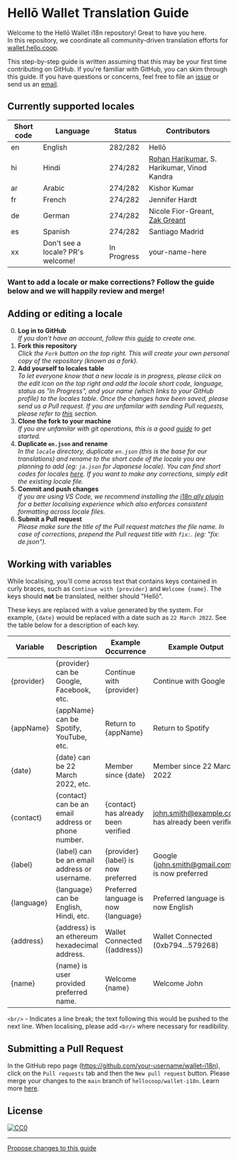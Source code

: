 # Hellō Wallet Translation Guide
Welcome to the Hellō Wallet i18n repository! Great to have you here.  
In this repository, we coordinate all community-driven translation efforts for [wallet.hello.coop](https://wallet.hello.coop).

This step-by-step guide is written assuming that this may be your first time contributing on GitHub. If you're familiar with GitHub, you can skim through this guide. If you have questions or concerns, feel free to file an [issue](https://github.com/hellocoop/wallet-i18n/issues/new) or send us an [email](mailto:contact@hello.coop).

## Currently supported locales
| Short code | Language | Status | Contributors | 
| --- | ----------- | ----------- | ----------- |
| en | English | 282/282 | Hellō
| hi | Hindi | 274/282 | [Rohan Harikumar](https://github.com/rohanharikr), S. Harikumar, Vinod Kandra
| ar | Arabic | 274/282 | Kishor Kumar
| fr | French | 274/282 | Jennifer Hardt
| de | German | 274/282 | Nicole Fior-Greant, [Zak Greant](https://github.com/zakgreant)
| es | Spanish | 274/282 | Santiago Madrid
| xx | Don't see a locale? PR's welcome! | In Progress | your-name-here

### Want to add a locale or make corrections? Follow the guide below and we will happily review and merge!

## Adding or editing a locale
0. **Log in to GitHub**  
*If you don't have an account, follow this [guide](https://docs.github.com/en/get-started/onboarding/getting-started-with-your-github-account) to create one.*
1. **Fork this repository**  
*Click the `Fork` button on the top right. This will create your own personal copy of the repository (known as a fork).*
2. **Add yourself to locales table**  
*To let everyone know that a new locale is in progress, please click on the edit icon on the top right and add the locale short code, language, status as "In Progress", and your name (which links to your GitHub profile) to the locales table. Once the changes have been saved, please send us a Pull request. If you are unfamilar with sending Pull requests, please refer to [this](#submitting-a-pull-request) section.*  
3. **Clone the fork to your machine**  
*If you are unfamilar with git operations, this is a good [guide](https://education.github.com/git-cheat-sheet-education.pdf) to get started.*
4. **Duplicate `en.json` and rename**  
*In the `locale` directory, duplicate `en.json` (this is the base for our translations) and rename to the short code of the locale you are planning to add (eg: `ja.json` for Japanese locale). You can find short codes for locales [here](https://www.loc.gov/standards/iso639-2/php/code_list.php). If you want to make any corrections, simply edit the existing locale file.*
5. **Commit and push changes**  
*If you are using VS Code, we recommend installing the [i18n ally plugin](https://marketplace.visualstudio.com/items?itemName=lokalise.i18n-ally) for a better localising experience which also enforces consistent formatting across locale files.*
6. **Submit a Pull request**  
*Please make sure the title of the Pull request matches the file name. In case of corrections, prepend the Pull request title with `fix:`. (eg: "fix: de.json").*

## Working with variables

While localising, you'll come across text that contains keys contained in curly braces, such as `Continue with {provider}` and `Welcome {name}`.
The keys should **not** be translated, neither should "Hellō".

These keys are replaced with a value generated by the system. For example, `{date}` would be replaced with a date such as `22 March 2022`. See the table below for a description of each key.

| Variable | Description                                        | Example Occurrence                   | Example Output                                   |
| ----------- | -------------------------------------------------- | ------------------------------------ | ------------------------------------------------ |
| {provider}  | {provider} can be Google, Facebook, etc.           | Continue with {provider}             | Continue with Google                             |
| {appName}   | {appName} can be Spotify, YouTube, etc.            | Return to {appName}                  | Return to Spotify                                |
| {date}      | {date} can be 22 March 2022, etc.                  | Member since {date}                  | Member since 22 March 2022                       |
| {contact}   | {contact} can be an email address or phone number. | {contact} has already been verified  | john.smith@example.com has already been verified |
| {label}     | {label} can be an email address or username.       | {provider} {label} is now preferred  | Google (john.smith@gmail.com) is now preferred   |
| {language}  | {language} can be English, Hindi, etc.             | Preferred language is now {language} | Preferred language is now English                |
| {address}   | {address} is an ethereum hexadecimal address.      | Wallet Connected ({address})         | Wallet Connected (0xb794...579268)             |
| {name}   | {name} is user provided preferred name.               | Welcome {name}                       | Welcome John             |

`<br/>` - Indicates a line break; the text following this would be pushed to the next line. When localising, please add `<br/>` where necessary for readibility.

## Submitting a Pull Request
In the GitHub repo page (https://github.com/your-username/wallet-i18n), click on the `Pull requests` tab and then the `New pull request` button. Please merge your changes to the `main` branch of `hellocoop/wallet-i18n`. Learn more [here](https://docs.github.com/en/pull-requests/collaborating-with-pull-requests/proposing-changes-to-your-work-with-pull-requests/creating-a-pull-request).

## License
<a href="LICENSE">![CC0](https://cdn.hello.coop/images/cc-zero.svg)</a>

---

[Propose changes to this guide](https://github.com/hellocoop/wallet-i18n/edit/main/README.md)
